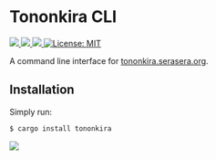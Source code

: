 # Tononkira CLI

<p>
  <a href="https://crates.io/crates/tononkira" target="_blank">
    <img src="https://img.shields.io/crates/v/tononkira.svg" />
  </a>
   <a href="https://crates.io/crates/tononkira" target="_blank">
    <img src="https://img.shields.io/crates/dr/tononkira" />
  </a>
  <a href="https://docs.rs/tononkira" target="_blank">
    <img src="https://docs.rs/tononkira/badge.svg" />
  </a>
  <a href="LICENSE" target="_blank">
    <img alt="License: MIT" src="https://img.shields.io/badge/License-MIT-blue.svg" />
  </a>
</p>

A command line interface for [tononkira.serasera.org](https://tononkira.serasera.org).

## Installation

Simply run:

```bash
$ cargo install tononkira
```

<img src="https://raw.githubusercontent.com/tsirysndr/tononkira/master/preview.png" />
